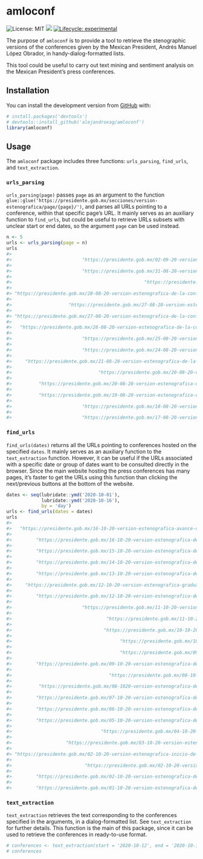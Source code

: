 
<!-- README.md is generated from README.Rmd. Please edit that file -->

# amloconf

<!-- badges: start -->

![License: MIT](https://img.shields.io/badge/license-MIT-green.svg)
![](https://img.shields.io/badge/last%20change-October%2018,%202020-yellowgreen.svg)
[![Lifecycle:
experimental](https://img.shields.io/badge/lifecycle-experimental-orange.svg)](https://www.tidyverse.org/lifecycle/#experimental)
<!-- badges: end -->

The purpose of `amloconf` is to provide a tool to retrieve the
stenographic versions of the conferences given by the Mexican President,
Andrés Manuel López Obrador, in handy-dialog-formatted lists.

This tool could be useful to carry out text mining and sentiment
analysis on the Mexican President’s press conferences.

## Installation

You can install the development version from
[GitHub](https://github.com/) with:

``` r
# install.packages('devtools')
# devtools::install_github('alejandroxag/amloconf')
library(amloconf)
```

## Usage

The `amloconf` package includes three functions: `urls_parsing`,
`find_urls`, and `text_extraction`.

### `urls_parsing`

`urls_parsing(page)` passes `page` as an argument to the function
`glue::glue('https://presidente.gob.mx/secciones/version-estenografica/page/{page}/')`,
and parses all URLs pointing to a conference, within that specific
page’s URL. It mainly serves as an auxiliary function to `find_urls`,
but could be useful to retrieve URLs subsets with unclear start or end
dates, so the argument `page` can be used instead.

``` r
n <- 5
urls <- urls_parsing(page = n)
urls
#>                                                                                                                                                           2020-09-02 
#>                          "https://presidente.gob.mx/02-09-20-version-estenografica-de-la-conferencia-de-prensa-matutina-del-presidente-andres-manuel-lopez-obrador/" 
#>                                                                                                                                                           2020-08-31 
#>                          "https://presidente.gob.mx/31-08-20-version-estenografica-de-la-conferencia-de-prensa-matutina-del-presidente-andres-manuel-lopez-obrador/" 
#>                                                                                                                                                           2020-08-28 
#>                                                 "https://presidente.gob.mx/28-08-20-version-estenografica-acciones-de-mejoramiento-urbano-desde-reynosa-tamaulipas/" 
#>                                                                                                                                                           2020-08-28 
#> "https://presidente.gob.mx/28-08-20-version-estenografica-de-la-conferencia-de-prensa-matutina-del-presidente-andres-manuel-lopez-obrador-desde-reynosa-tamaulipas/" 
#>                                                                                                                                                           2020-08-27 
#>                     "https://presidente.gob.mx/27-08-20-version-estenografica-rehabilitacion-del-sistema-nacional-de-refinacion-desde-cadereyta-jimenez-nuevo-leon/" 
#>                                                                                                                                                           2020-08-27 
#> "https://presidente.gob.mx/27-08-20-version-estenografica-de-la-conferencia-de-prensa-matutina-del-presidente-andres-manuel-lopez-obrador-desde-apodaca-nuevo-leon/" 
#>                                                                                                                                                           2020-08-26 
#>   "https://presidente.gob.mx/26-08-20-version-estenografica-de-la-conferencia-de-prensa-matutina-del-presidente-andres-manuel-lopez-obrador-desde-torreon-coahuila/" 
#>                                                                                                                                                           2020-08-25 
#>                          "https://presidente.gob.mx/25-08-20-version-estenografica-de-la-conferencia-de-prensa-matutina-del-presidente-andres-manuel-lopez-obrador/" 
#>                                                                                                                                                           2020-08-24 
#>                          "https://presidente.gob.mx/24-08-20-version-estenografica-de-la-conferencia-de-prensa-matutina-del-presidente-andres-manuel-lopez-obrador/" 
#>                                                                                                                                                           2020-08-21 
#>     "https://presidente.gob.mx/21-08-20-version-estenografica-de-la-conferencia-de-prensa-matutina-del-presidente-andres-manuel-lopez-obrador-desde-aguascalientes/" 
#>                                                                                                                                                           2020-08-20 
#>                                "https://presidente.gob.mx/20-08-20-version-estenografica-rescate-del-campo-y-autosuficiencia-alimentaria-desde-zacatecas-zacatecas/" 
#>                                                                                                                                                           2020-08-20 
#>          "https://presidente.gob.mx/20-08-20-version-estenografica-de-la-conferencia-de-prensa-matutina-del-presidente-andres-manuel-lopez-obrador-desde-zacatecas/" 
#>                                                                                                                                                           2020-08-19 
#>          "https://presidente.gob.mx/19-08-20-version-estenografica-de-la-conferencia-de-prensa-matutina-del-presidente-andres-manuel-lopez-obrador-desde-queretaro/" 
#>                                                                                                                                                           2020-08-18 
#>                          "https://presidente.gob.mx/18-08-20-version-estenografica-de-la-conferencia-de-prensa-matutina-del-presidente-andres-manuel-lopez-obrador/" 
#>                                                                                                                                                           2020-08-17 
#>                          "https://presidente.gob.mx/17-08-20-version-estenografica-de-la-conferencia-de-prensa-matutina-del-presidente-andres-manuel-lopez-obrador/"
```

### `find_urls`

`find_urls(dates)` returns all the URLs pointing to conferences hosted
on the specified `dates`. It mainly serves as an auxiliary function to
the `text_extraction` function. However, it can be useful if the URLs
associated with a specific date or group of dates want to be consulted
directly in the browser. Since the main website hosting the press
conferences has many pages, it’s faster to get the URLs using this
function than clicking the next/previous buttons at the bottom of the
website.

``` r
dates <- seq(lubridate::ymd('2020-10-01'),
             lubridate::ymd('2020-10-16'),
             by = 'day')
urls <- find_urls(dates = dates)
urls
#>                                                                                                                                          2020-10-16 
#>   "https://presidente.gob.mx/16-10-20-version-estenografica-avance-del-programa-nacional-de-reconstruccion-desde-santo-domingo-tehuantepec-oaxaca/" 
#>                                                                                                                                          2020-10-16 
#>         "https://presidente.gob.mx/16-10-20-version-estenografica-de-la-conferencia-de-prensa-matutina-del-presidente-andres-manuel-lopez-obrador/" 
#>                                                                                                                                          2020-10-15 
#>         "https://presidente.gob.mx/15-10-20-version-estenografica-de-la-conferencia-de-prensa-matutina-del-presidente-andres-manuel-lopez-obrador/" 
#>                                                                                                                                          2020-10-14 
#>         "https://presidente.gob.mx/14-10-20-version-estenografica-de-la-conferencia-de-prensa-matutina-del-presidente-andres-manuel-lopez-obrador/" 
#>                                                                                                                                          2020-10-13 
#>         "https://presidente.gob.mx/13-10-20-version-estenografica-de-la-conferencia-de-prensa-matutina-del-presidente-andres-manuel-lopez-obrador/" 
#>                                                                                                                                          2020-10-12 
#>     "https://presidente.gob.mx/12-10-20-version-estenografica-graduacion-15a-generacion-del-curso-de-formacion-del-servicio-de-proteccion-federal/" 
#>                                                                                                                                          2020-10-12 
#>         "https://presidente.gob.mx/12-10-20-version-estenografica-de-la-conferencia-de-prensa-matutina-del-presidente-andres-manuel-lopez-obrador/" 
#>                                                                                                                                          2020-10-11 
#>                          "https://presidente.gob.mx/11-10-20-version-estenografica-acciones-de-mejoramiento-urbano-desde-solidaridad-quintana-roo/" 
#>                                                                                                                                          2020-10-11 
#>                                   "https://presidente.gob.mx/11-10-20-version-estenografica-supervision-de-obra-del-tren-maya-desde-tinum-yucatan/" 
#>                                                                                                                                          2020-10-10 
#>                                  "https://presidente.gob.mx/10-10-20-version-estenografica-supervision-de-obra-del-tren-maya-desde-kopoma-yucatan/" 
#>                                                                                                                                          2020-10-10 
#>                                        "https://presidente.gob.mx/10-10-20-version-estenografica-supervision-de-obra-del-tren-maya-desde-campeche/" 
#>                                                                                                                                          2020-10-09 
#>                                        "https://presidente.gob.mx/09-10-20-version-estenografica-supervision-del-tren-maya-desde-palenque-chiapas/" 
#>                                                                                                                                          2020-10-09 
#>         "https://presidente.gob.mx/09-10-20-version-estenografica-de-la-conferencia-de-prensa-matutina-del-presidente-andres-manuel-lopez-obrador/" 
#>                                                                                                                                          2020-10-08 
#>                                    "https://presidente.gob.mx/08-10-20-version-estenografica-conmemoracion-de-los-80-anos-de-el-colegio-de-mexico/" 
#>                                                                                                                                          2020-10-08 
#>          "https://presidente.gob.mx/08-1020-version-estenografica-de-la-conferencia-de-prensa-matutina-del-presidente-andres-manuel-lopez-obrador/" 
#>                                                                                                                                          2020-10-07 
#>         "https://presidente.gob.mx/07-10-20-version-estenografica-de-la-conferencia-de-prensa-matutina-del-presidente-andres-manuel-lopez-obrador/" 
#>                                                                                                                                          2020-10-06 
#>         "https://presidente.gob.mx/06-10-20-version-estenografica-de-la-conferencia-de-prensa-matutina-del-presidente-andres-manuel-lopez-obrador/" 
#>                                                                                                                                          2020-10-05 
#>         "https://presidente.gob.mx/05-10-20-version-estenografica-de-la-conferencia-de-prensa-matutina-del-presidente-andres-manuel-lopez-obrador/" 
#>                                                                                                                                          2020-10-04 
#>                                 "https://presidente.gob.mx/04-10-20-version-estenografica-programa-de-mejoramiento-urbano-desde-hermosillo-sonora/" 
#>                                                                                                                                          2020-10-03 
#>                    "https://presidente.gob.mx/03-10-20-version-estenografica-informe-de-avances-a-la-comunidad-de-la-region-sierra-alta-de-sonora/" 
#>                                                                                                                                          2020-10-02 
#> "https://presidente.gob.mx/02-10-20-version-estenografica-inicio-de-construccion-de-la-unidad-de-medicina-familiar-no-12-desde-agua-prieta-sonora/" 
#>                                                                                                                                          2020-10-02 
#>                           "https://presidente.gob.mx/02-10-20-version-estenografica-programa-de-mejoramiento-urbano-desde-ciudad-juarez-chihuahua/" 
#>                                                                                                                                          2020-10-02 
#>         "https://presidente.gob.mx/02-10-20-version-estenografica-de-la-conferencia-de-prensa-matutina-del-presidente-andres-manuel-lopez-obrador/" 
#>                                                                                                                                          2020-10-01 
#>         "https://presidente.gob.mx/01-10-20-version-estenografica-de-la-conferencia-de-prensa-matutina-del-presidente-andres-manuel-lopez-obrador/"
```

### `text_extraction`

`text_extraction` retrieves the text corresponding to the conferences
specified in the arguments, in a dialog-formatted list. See
`text_extraction` for further details. This function is the main of this
package, since it can be used to retrieve the conferences in
ready-to-use format.

``` r
# conferences <- text_extraction(start = '2020-10-12', end = '2020-10-16')
# conferences
```
